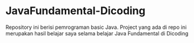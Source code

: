 # JavaFundamental-Dicoding
Repository ini berisi pemrograman basic Java. Project yang ada di repo ini merupakan hasil belajar saya selama belajar Java Fundamental di Dicoding
